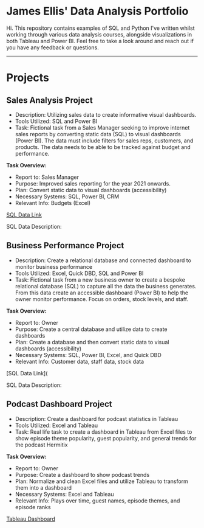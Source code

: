 # James Ellis' Data Analysis Portfolio

Hi. This repository contains examples of SQL and Python I've written whilst working through various data analysis courses, alongside visualizations in both Tableau and Power BI. Feel free to take a look around and reach out if you have any feedback or questions.

---
# Projects
## Sales Analysis Project

- Description: Utilizing sales data to create informative visual dashboards.
- Tools Utilized: SQL and Power BI
- Task: Fictional task from a Sales Manager seeking to improve internet sales reports by converting static data (SQL) to visual dashboards (Power BI). The data must include filters for sales reps, customers, and products. The data needs to be able to be tracked against budget and performance. 

**Task Overview:**
* Report to: Sales Manager
* Purpose: Improved sales reporting for the year 2021 onwards.
* Plan: Convert static data to visual dashboards (accessibility)
* Necessary Systems: SQL, Power BI, CRM
* Relevant Info: Budgets (Excel)

[SQL Data Link](SalesAnalysisSQL)

SQL Data Description:

## Business Performance Project

- Description: Create a relational database and connected dashboard to monitor business performance
- Tools Utilized: Excel, Quick DBD, SQL and Power BI
- Task: Fictional task from a new business owner to create a bespoke relational database (SQL) to capture all the data the business generates. From this data create an accessible dashboard (Power BI) to help the owner monitor performance. Focus on orders, stock levels, and staff.

**Task Overview:**
* Report to: Owner
* Purpose: Create a central database and utilize data to create dashboards
* Plan: Create a database and then convert static data to visual dashboards (accessibility)
* Necessary Systems: SQL, Power BI, Excel, and Quick DBD
* Relevant Info: Customer data, staff data, stock data

[SQL Data Link](

SQL Data Description:

## Podcast Dashboard Project

- Description: Create a dashboard for podcast statistics in Tableau
- Tools Utilized: Excel and Tableau
- Task: Real life task to create a dashboard in Tableau from Excel files to show episode theme popularity, guest popularity, and general trends for the podcast Hermitix

**Task Overview:**
* Report to: Owner
* Purpose: Create a dashboard to show podcast trends
* Plan: Normalize and clean Excel files and utilize Tableau to transform them into a dashboard
* Necessary Systems: Excel and Tableau
* Relevant Info: Plays over time, guest names, episode themes, and episode ranks

[Tableau Dashboard](https://public.tableau.com/app/profile/james.ellis6768/viz/PodcastDashboard/MainDashboard?publish=yes)


